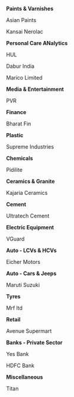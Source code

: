 **Paints & Varnishes**

Asian Paints

Kansai Nerolac


**Personal Care ANalytics**

HUL

Dabur India

Marico Limited


**Media & Entertainment**

PVR


**Finance**

Bharat Fin


**Plastic**

Supreme Industries


**Chemicals**

Pidilite


**Ceramics & Granite**

Kajaria Ceramics


**Cement**

Ultratech Cement


**Electric Equipment**

VGuard


**Auto - LCVs & HCVs**

Eicher Motors


**Auto - Cars & Jeeps**

Maruti Suzuki


**Tyres**

Mrf ltd


**Retail**

Avenue Supermart


**Banks - Private Sector**

Yes Bank

HDFC Bank


**Miscellaneous**

Titan
